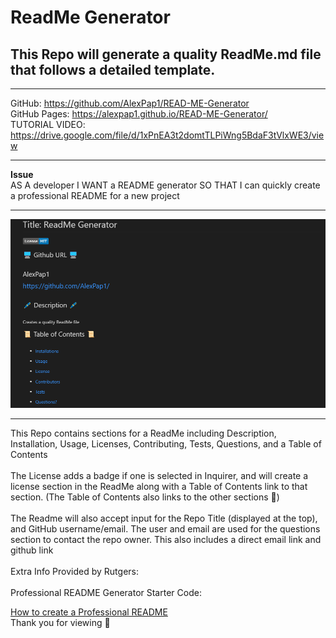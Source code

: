 ReadMe Generator
===============================================================================================================

This Repo will generate a quality ReadMe.md file that follows a detailed template.
---------------------------------------------------------------------------------------------------------------

---------------------------------------------------------------------------------------------------------------

GitHub: https://github.com/AlexPap1/READ-ME-Generator
<br />
GitHub Pages: https://alexpap1.github.io/READ-ME-Generator/ 
<br />
TUTORIAL VIDEO: https://drive.google.com/file/d/1xPnEA3t2domtTLPiWng5BdaF3tVlxWE3/view

---------------------------------------------------------------------------------------------------------------

**Issue**
<br />
AS A developer
I WANT a README generator
SO THAT I can quickly create a professional README for a new project

---------------------------------------------------------------------------------------------------------------

![](Example/ReadMeImage.png)

---------------------------------------------------------------------------------------------------------------

This Repo contains sections for a ReadMe including Description, Installation, Usage, Licenses, Contributing, Tests, Questions, and a Table of Contents
<br />
<br />
The License adds a badge if one is selected in Inquirer, and will create a license section in the ReadMe along with a Table of Contents link to that section. (The Table of Contents also links to the other sections 🙂)
<br />
<br />
The Readme will also accept input for the Repo Title (displayed at the top), and GitHub username/email. The user and email are used for the questions section to contact the repo owner. This also includes a direct email link and github link
<br />
<br />
Extra Info Provided by Rutgers:
<br />
<br />
Professional README Generator Starter Code:

[How to create a Professional README](https://coding-boot-camp.github.io/full-stack/github/professional-readme-guide)
<br />
Thank you for viewing 🤝
